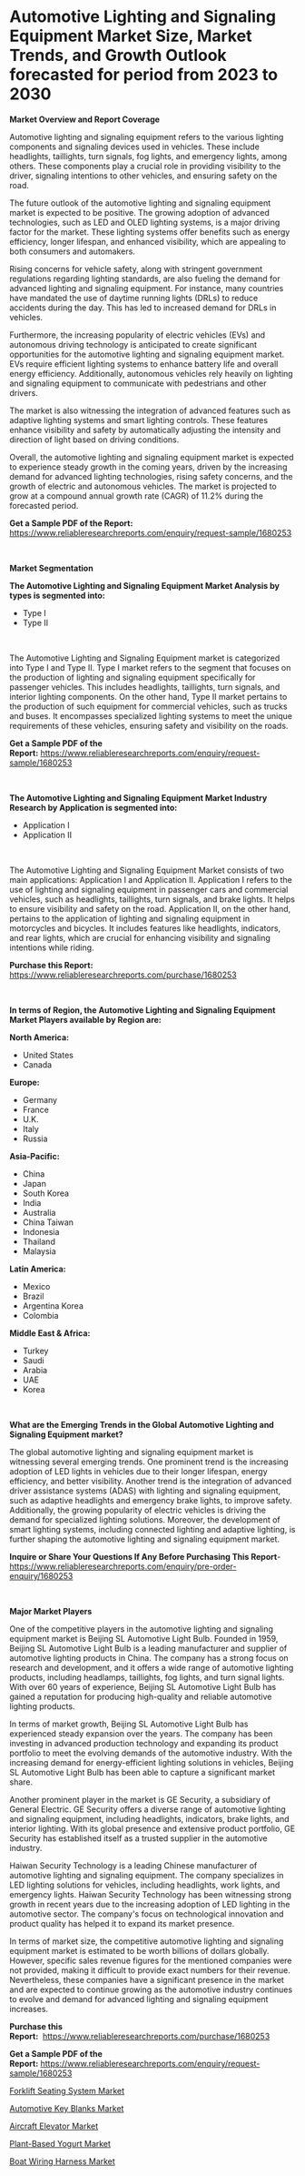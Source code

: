 <p><h1>Automotive Lighting and Signaling Equipment Market Size, Market Trends, and Growth Outlook forecasted for period from 2023 to 2030</h1></p><p><strong>Market Overview and Report Coverage</strong></p>
<p><p>Automotive lighting and signaling equipment refers to the various lighting components and signaling devices used in vehicles. These include headlights, taillights, turn signals, fog lights, and emergency lights, among others. These components play a crucial role in providing visibility to the driver, signaling intentions to other vehicles, and ensuring safety on the road.</p><p>The future outlook of the automotive lighting and signaling equipment market is expected to be positive. The growing adoption of advanced technologies, such as LED and OLED lighting systems, is a major driving factor for the market. These lighting systems offer benefits such as energy efficiency, longer lifespan, and enhanced visibility, which are appealing to both consumers and automakers.</p><p>Rising concerns for vehicle safety, along with stringent government regulations regarding lighting standards, are also fueling the demand for advanced lighting and signaling equipment. For instance, many countries have mandated the use of daytime running lights (DRLs) to reduce accidents during the day. This has led to increased demand for DRLs in vehicles.</p><p>Furthermore, the increasing popularity of electric vehicles (EVs) and autonomous driving technology is anticipated to create significant opportunities for the automotive lighting and signaling equipment market. EVs require efficient lighting systems to enhance battery life and overall energy efficiency. Additionally, autonomous vehicles rely heavily on lighting and signaling equipment to communicate with pedestrians and other drivers.</p><p>The market is also witnessing the integration of advanced features such as adaptive lighting systems and smart lighting controls. These features enhance visibility and safety by automatically adjusting the intensity and direction of light based on driving conditions.</p><p>Overall, the automotive lighting and signaling equipment market is expected to experience steady growth in the coming years, driven by the increasing demand for advanced lighting technologies, rising safety concerns, and the growth of electric and autonomous vehicles. The market is projected to grow at a compound annual growth rate (CAGR) of 11.2% during the forecasted period.</p></p>
<p><strong>Get a Sample PDF of the Report:</strong> <a href="https://www.reliableresearchreports.com/enquiry/request-sample/1680253">https://www.reliableresearchreports.com/enquiry/request-sample/1680253</a></p>
<p>&nbsp;</p>
<p><strong>Market Segmentation</strong></p>
<p><strong>The Automotive Lighting and Signaling Equipment Market Analysis by types is segmented into:</strong></p>
<p><ul><li>Type I</li><li>Type II</li></ul></p>
<p>&nbsp;</p>
<p><p>The Automotive Lighting and Signaling Equipment market is categorized into Type I and Type II. Type I market refers to the segment that focuses on the production of lighting and signaling equipment specifically for passenger vehicles. This includes headlights, taillights, turn signals, and interior lighting components. On the other hand, Type II market pertains to the production of such equipment for commercial vehicles, such as trucks and buses. It encompasses specialized lighting systems to meet the unique requirements of these vehicles, ensuring safety and visibility on the roads.</p></p>
<p><strong>Get a Sample PDF of the Report:</strong>&nbsp;<a href="https://www.reliableresearchreports.com/enquiry/request-sample/1680253">https://www.reliableresearchreports.com/enquiry/request-sample/1680253</a></p>
<p>&nbsp;</p>
<p><strong>The Automotive Lighting and Signaling Equipment Market Industry Research by Application is segmented into:</strong></p>
<p><ul><li>Application I</li><li>Application II</li></ul></p>
<p>&nbsp;</p>
<p><p>The Automotive Lighting and Signaling Equipment Market consists of two main applications: Application I and Application II. Application I refers to the use of lighting and signaling equipment in passenger cars and commercial vehicles, such as headlights, taillights, turn signals, and brake lights. It helps to ensure visibility and safety on the road. Application II, on the other hand, pertains to the application of lighting and signaling equipment in motorcycles and bicycles. It includes features like headlights, indicators, and rear lights, which are crucial for enhancing visibility and signaling intentions while riding.</p></p>
<p><strong>Purchase this Report:</strong>&nbsp; <a href="https://www.reliableresearchreports.com/purchase/1680253">https://www.reliableresearchreports.com/purchase/1680253</a></p>
<p>&nbsp;</p>
<p><strong>In terms of Region, the Automotive Lighting and Signaling Equipment Market Players available by Region are:</strong></p>
<p>
    <p> <strong> North America: </strong>
        <ul>
            <li>United States</li>
            <li>Canada</li>
        </ul>
        </p> 
    <p> <strong> Europe: </strong>
        <ul>
            <li>Germany</li>
            <li>France</li>
            <li>U.K.</li>
            <li>Italy</li>
            <li>Russia</li>
        </ul>
        </p> 
    <p> <strong> Asia-Pacific: </strong>
        <ul>
            <li>China</li>
            <li>Japan</li>
            <li>South Korea</li>
            <li>India</li>
            <li>Australia</li>
            <li>China Taiwan</li>
            <li>Indonesia</li>
            <li>Thailand</li>
            <li>Malaysia</li>
        </ul>
        </p> 
    <p> <strong> Latin America: </strong>
        <ul>
            <li>Mexico</li>
            <li>Brazil</li>
            <li>Argentina Korea</li>
            <li>Colombia</li>
        </ul>
        </p> 
    <p> <strong> Middle East & Africa: </strong>
        <ul>
            <li>Turkey</li>
            <li>Saudi</li>
            <li>Arabia</li>
            <li>UAE</li>
            <li>Korea</li>
        </ul>
    </p>
    </p>
<p>&nbsp;</p>
<p><strong>What are the Emerging Trends in the Global Automotive Lighting and Signaling Equipment market?</strong></p>
<p><p>The global automotive lighting and signaling equipment market is witnessing several emerging trends. One prominent trend is the increasing adoption of LED lights in vehicles due to their longer lifespan, energy efficiency, and better visibility. Another trend is the integration of advanced driver assistance systems (ADAS) with lighting and signaling equipment, such as adaptive headlights and emergency brake lights, to improve safety. Additionally, the growing popularity of electric vehicles is driving the demand for specialized lighting solutions. Moreover, the development of smart lighting systems, including connected lighting and adaptive lighting, is further shaping the automotive lighting and signaling equipment market.</p></p>
<p><strong>Inquire or Share Your Questions If Any Before Purchasing This Report</strong>- <a href="https://www.reliableresearchreports.com/enquiry/pre-order-enquiry/1680253">https://www.reliableresearchreports.com/enquiry/pre-order-enquiry/1680253</a></p>
<p>&nbsp;</p>
<p><strong>Major Market Players</strong></p>
<p><p>One of the competitive players in the automotive lighting and signaling equipment market is Beijing SL Automotive Light Bulb. Founded in 1959, Beijing SL Automotive Light Bulb is a leading manufacturer and supplier of automotive lighting products in China. The company has a strong focus on research and development, and it offers a wide range of automotive lighting products, including headlamps, taillights, fog lights, and turn signal lights. With over 60 years of experience, Beijing SL Automotive Light Bulb has gained a reputation for producing high-quality and reliable automotive lighting products.</p><p>In terms of market growth, Beijing SL Automotive Light Bulb has experienced steady expansion over the years. The company has been investing in advanced production technology and expanding its product portfolio to meet the evolving demands of the automotive industry. With the increasing demand for energy-efficient lighting solutions in vehicles, Beijing SL Automotive Light Bulb has been able to capture a significant market share.</p><p>Another prominent player in the market is GE Security, a subsidiary of General Electric. GE Security offers a diverse range of automotive lighting and signaling equipment, including headlights, indicators, brake lights, and interior lighting. With its global presence and extensive product portfolio, GE Security has established itself as a trusted supplier in the automotive industry.</p><p>Haiwan Security Technology is a leading Chinese manufacturer of automotive lighting and signaling equipment. The company specializes in LED lighting solutions for vehicles, including headlights, work lights, and emergency lights. Haiwan Security Technology has been witnessing strong growth in recent years due to the increasing adoption of LED lighting in the automotive sector. The company's focus on technological innovation and product quality has helped it to expand its market presence.</p><p>In terms of market size, the competitive automotive lighting and signaling equipment market is estimated to be worth billions of dollars globally. However, specific sales revenue figures for the mentioned companies were not provided, making it difficult to provide exact numbers for their revenue. Nevertheless, these companies have a significant presence in the market and are expected to continue growing as the automotive industry continues to evolve and demand for advanced lighting and signaling equipment increases.</p></p>
<p><strong>Purchase this Report:</strong>&nbsp;&nbsp;<a href="https://www.reliableresearchreports.com/purchase/1680253">https://www.reliableresearchreports.com/purchase/1680253</a></p>
<p></p>
<p><strong>Get a Sample PDF of the Report:</strong>&nbsp;<a href="https://www.reliableresearchreports.com/enquiry/request-sample/1680253">https://www.reliableresearchreports.com/enquiry/request-sample/1680253</a></p>
<p><p><a href="https://medium.com/@ameliahaleyi77567/forklift-seating-system-market-size-market-outlook-and-market-forecast-2023-to-2030-0bb4cef6b5d8">Forklift Seating System Market</a></p><p><a href="https://www.linkedin.com/pulse/automotive-key-blanks-market-size-share-amp-trends-analysis/">Automotive Key Blanks Market</a></p><p><a href="https://www.linkedin.com/pulse/decoding-aircraft-elevator-market-deep-dive-latest-trends/">Aircraft Elevator Market</a></p><p><a href="https://medium.com/@itzelheller546/plant-based-yogurt-market-exploring-market-share-market-trends-and-future-growth-45f8633167bb">Plant-Based Yogurt Market</a></p><p><a href="https://www.linkedin.com/pulse/boat-wiring-harness-market-insights-players-forecast/">Boat Wiring Harness Market</a></p></p>
